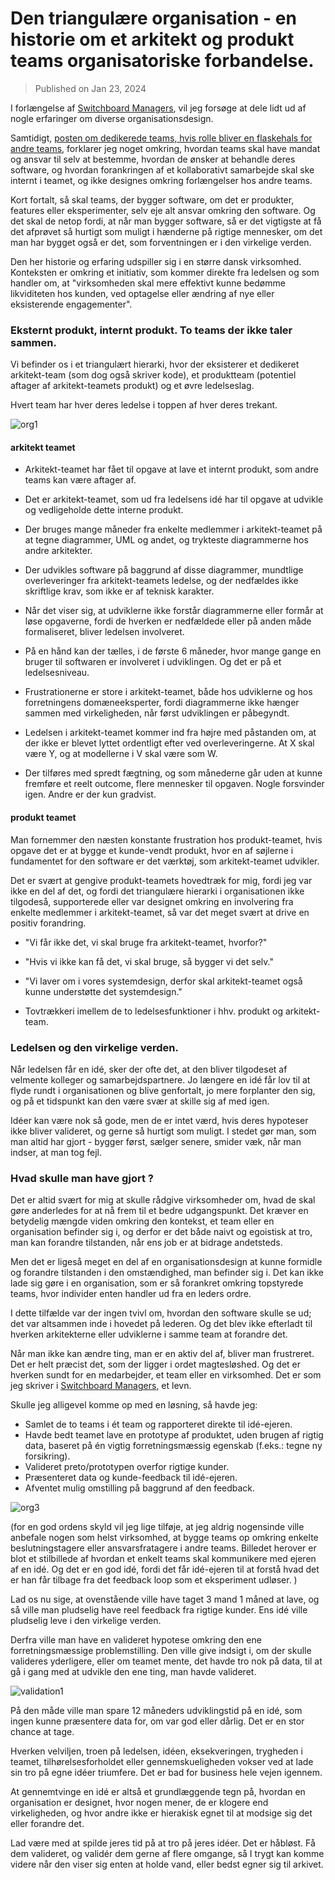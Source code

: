 # Den triangulære organisation - en historie om et arkitekt og produkt teams organisatoriske forbandelse.

> Published on Jan 23, 2024

I forlængelse af [Switchboard Managers](https://zerfro.mataroa.blog/blog/switchboard-managers-et-fortidens-levn/), vil jeg forsøge at dele lidt ud af nogle erfaringer om diverse organisationsdesign.

Samtidigt, [posten om dedikerede teams, hvis rolle bliver en flaskehals for andre teams](https://zerfro.mataroa.blog/blog/side-effekten-af-et-dedikeret-clouddevopsplatform-team/), forklarer jeg noget omkring, hvordan teams skal have mandat og ansvar til selv at bestemme, hvordan de ønsker at behandle deres software, og hvordan forankringen af et kollaborativt samarbejde skal ske internt i teamet, og ikke designes omkring forlængelser hos andre teams.

Kort fortalt, så skal teams, der bygger software, om det er produkter, features eller eksperimenter, selv eje alt ansvar omkring den software. Og det skal de netop fordi, at når man bygger software, så er det vigtigste at få det afprøvet så hurtigt som muligt i hænderne på rigtige mennesker, om det man har bygget også er det, som forventningen er i den virkelige verden.

Den her historie og erfaring udspiller sig i en større dansk virksomhed. Konteksten er omkring et initiativ, som kommer direkte fra ledelsen og som handler om, at "virksomheden skal mere effektivt kunne bedømme likviditeten hos kunden, ved optagelse eller ændring af nye eller eksisterende engagementer".

### Eksternt produkt, internt produkt. To teams der ikke taler sammen.

Vi befinder os i et triangulært hierarki, hvor der eksisterer et dedikeret arkitekt-team (som dog også skriver kode), et produktteam (potentiel aftager af arkitekt-teamets produkt) og et øvre ledelseslag.

Hvert team har hver deres ledelse i toppen af hver deres trekant.

![org1](https://mataroa.blog/images/6c5f220a.png)

#### arkitekt teamet

- Arkitekt-teamet har fået til opgave at lave et internt produkt, som andre teams kan være aftager af.

- Det er arkitekt-teamet, som ud fra ledelsens idé har til opgave at udvikle og vedligeholde dette interne produkt.

- Der bruges mange måneder fra enkelte medlemmer i arkitekt-teamet på at tegne diagrammer, UML og andet, og trykteste diagrammerne hos andre arkitekter.

- Der udvikles software på baggrund af disse diagrammer, mundtlige overleveringer fra arkitekt-teamets ledelse, og der nedfældes ikke skriftlige krav, som ikke er af teknisk karakter.

- Når det viser sig, at udviklerne ikke forstår diagrammerne eller formår at løse opgaverne, fordi de hverken er nedfældede eller på anden måde formaliseret, bliver ledelsen involveret.

- På en hånd kan der tælles, i de første 6 måneder, hvor mange gange en bruger til softwaren er involveret i udviklingen. Og det er på et ledelsesniveau.

- Frustrationerne er store i arkitekt-teamet, både hos udviklerne og hos forretningens domæneeksperter, fordi diagrammerne ikke hænger sammen med virkeligheden, når først udviklingen er påbegyndt.

- Ledelsen i arkitekt-teamet kommer ind fra højre med påstanden om, at der ikke er blevet lyttet ordentligt efter ved overleveringerne. At X skal være Y, og at modellerne i V skal være som W.

- Der tilføres med spredt fægtning, og som månederne går uden at kunne fremføre et reelt outcome, flere mennesker til opgaven. Nogle forsvinder igen. Andre er der kun gradvist.

#### produkt teamet

Man fornemmer den næsten konstante frustration hos produkt-teamet, hvis opgave det er at bygge et kunde-vendt produkt, hvor en af søjlerne i fundamentet for den software er det værktøj, som arkitekt-teamet udvikler.

Det er svært at gengive produkt-teamets hovedtræk for mig, fordi jeg var ikke en del af det, og fordi det triangulære hierarki i organisationen ikke tilgodeså, supporterede eller var designet omkring en involvering fra enkelte medlemmer i arkitekt-teamet, så var det meget svært at drive en positiv forandring.

- "Vi får ikke det, vi skal bruge fra arkitekt-teamet, hvorfor?"

- "Hvis vi ikke kan få det, vi skal bruge, så bygger vi det selv."

- "Vi laver om i vores systemdesign, derfor skal arkitekt-teamet også kunne understøtte det systemdesign."

- Tovtrækkeri imellem de to ledelsesfunktioner i hhv. produkt og arkitekt-team.

### Ledelsen og den virkelige verden.

Når ledelsen får en idé, sker der ofte det, at den bliver tilgodeset af velmente kolleger og samarbejdspartnere. Jo længere en idé får lov til at flyde rundt i organisationen og blive genfortalt, jo mere forplanter den sig, og på et tidspunkt kan den være svær at skille sig af med igen.

Idéer kan være nok så gode, men de er intet værd, hvis deres hypoteser ikke bliver valideret, og gerne så hurtigt som muligt. I stedet gør man, som man altid har gjort - bygger først, sælger senere, smider væk, når man indser, at man tog fejl.

### Hvad skulle man have gjort ?

Det er altid svært for mig at skulle rådgive virksomheder om, hvad de skal gøre anderledes for at nå frem til et bedre udgangspunkt. Det kræver en betydelig mængde viden omkring den kontekst, et team eller en organisation befinder sig i, og derfor er det både naivt og egoistisk at tro, man kan forandre tilstanden, når ens job er at bidrage andetsteds.

Men det er ligeså meget en del af en organisationsdesign at kunne formidle og forandre tilstanden i den omstændighed, man befinder sig i. Det kan ikke lade sig gøre i en organisation, som er så forankret omkring topstyrede teams, hvor individer enten handler ud fra en leders ordre.

I dette tilfælde var der ingen tvivl om, hvordan den software skulle se ud; det var altsammen inde i hovedet på lederen. Og det blev ikke efterladt til hverken arkitekterne eller udviklerne i samme team at forandre det.

Når man ikke kan ændre ting, man er en aktiv del af, bliver man frustreret. Det er helt præcist det, som der ligger i ordet magtesløshed. Og det er hverken sundt for en medarbejder, et team eller en virksomhed. Det er som jeg skriver i [Switchboard Managers](https://zerfro.mataroa.blog/blog/switchboard-managers-et-fortidens-levn/), et levn.

Skulle jeg alligevel komme op med en løsning, så havde jeg:

- Samlet de to teams i ét team og rapporteret direkte til idé-ejeren.
- Havde bedt teamet lave en prototype af produktet, uden brugen af rigtig data, baseret på én vigtig forretningsmæssig egenskab (f.eks.: tegne ny forsikring).
- Valideret preto/prototypen overfor rigtige kunder.
- Præsenteret data og kunde-feedback til idé-ejeren.
- Afventet mulig omstilling på baggrund af den feedback.

![org3](https://mataroa.blog/images/922875a9.png)

(for en god ordens skyld vil jeg lige tilføje, at jeg aldrig nogensinde ville anbefale nogen som helst virksomhed, at bygge teams op omkring enkelte beslutningstagere eller ansvarsfratagere i andre teams. Billedet herover er blot et stilbillede af hvordan et enkelt teams skal kommunikere med ejeren af en idé. Og det er en god idé, fordi det får idé-ejeren til at forstå hvad det er han får tilbage fra det feedback loop som et eksperiment udløser. )

Lad os nu sige, at ovenstående ville have taget 3 mand 1 måned at lave, og så ville man pludselig have reel feedback fra rigtige kunder. Ens idé ville pludselig leve i den virkelige verden.

Derfra ville man have en valideret hypotese omkring den ene forretningsmæssige problemstilling. Den ville give indsigt i, om der skulle valideres yderligere, eller om teamet mente, det havde tro nok på data, til at gå i gang med at udvikle den ene ting, man havde valideret.

![validation1](https://mataroa.blog/images/b50766db.png)

På den måde ville man spare 12 måneders udviklingstid på en idé, som ingen kunne præsentere data for, om var god eller dårlig. Det er en stor chance at tage.

Hverken velviljen, troen på ledelsen, idéen, eksekveringen, trygheden i teamet, tilhørelsesforholdet eller gennemskueligheden vokser ved at lade sin tro på egne idéer triumfere. Det er bad for business hele vejen igennem.

At gennemtvinge en idé er altså et grundlæggende tegn på, hvordan en organisation er designet, hvor nogen mener, de er klogere end virkeligheden, og hvor andre ikke er hierakisk egnet til at modsige sig det eller forandre det.

Lad være med at spilde jeres tid på at tro på jeres idéer. Det er håbløst. Få dem valideret, og validér dem gerne af flere omgange, så I trygt kan komme videre når den viser sig enten at holde vand, eller bedst egner sig til arkivet.
